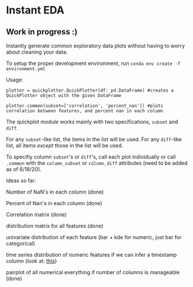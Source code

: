 # Instant EDA 
## Work in progress :)
Instantly generate common exploratory data plots without having to worry about cleaning your data.

To setup the proper development environment, run `conda env create -f environment.yml`

Usage:
```python3
plotter = quickplotter.QuickPlotter(df: pd.DataFrame) #creates a QuickPlotter object with the given DataFrame

plotter.common(subset=['correlation', 'percent_nan']) #plots correlation between features, and percent nan in each column
```

The quickplot module works mainly with two specifications, `subset` and `diff`. 

For any `subset`-like list, the items in the list will be used. For any `diff`-like list, all items *except* those in the list will be used. 

To specifiy column `subset`'s or `diff`'s, call each plot individually or call `.common` with the `column_subset` or `column_diff` attributes (need to be added as of 6/18/20).

Ideas so far:

Number of NaN's in each column (done)

Percent of Nan's in each column (done)

Correlation matrix (done)

distribution matrix for all features (done)

univariate distribution of each feature (bar + kde for numeric,  just bar for categorical)

time series distribution of numeric features if we can infer a timestamp column (look at: [this](https://pandas.pydata.org/pandas-docs/stable/reference/api/pandas.DataFrame.infer_objects.html))

pairplot of all  numerical everything if number of columns is manageable (done)

